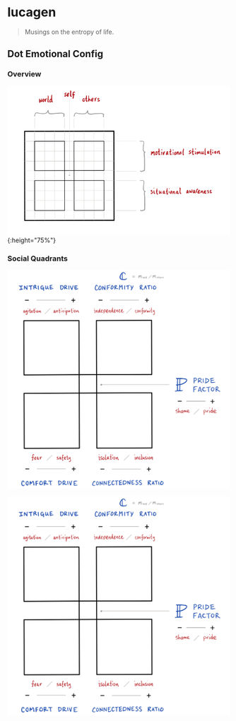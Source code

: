 # lucagen

> Musings on the entropy of life.


## Dot Emotional Config

### Overview
![Dot Emotional Config (High-Level)](/static/dot-emotional-config-HL.png){:height="75%"}

### Social Quadrants

<img src="/static/dot-emotional-config-quadrants.png" alt="Dot Social Quandrants" height="50%" />

<br />

![Dot Social Quandrants](/static/dot-emotional-config-quadrants.png)
